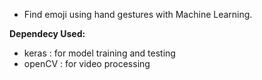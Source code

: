 - Find emoji using hand gestures with Machine Learning.

<b>Dependecy Used:</b>
- keras : for model training and testing
- openCV : for video processing


